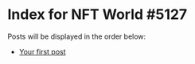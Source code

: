 # Index for NFT World #5127
Posts will be displayed in the order below:

- [Your first post](./001-first.md)

